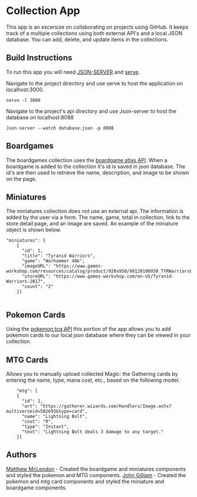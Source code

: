 # Collection App

This app is an excersize on collaborating on projects using GitHub. It keeps track of a multiple collections using both external API's and a local JSON database. You can add, delete, and update items in the collections.

## Build Instructions

To run this app you will need [JSON-SERVER](https://www.npmjs.com/package/json-server) and [serve](https://www.npmjs.com/package/serve).

Navigate to the project directory and use serve to host the application on localhost:3000.

```
serve -l 3000
```

Navigate to the project's api directory and use Json-server to host the database on localhost:8088

```
Json-server --watch database.json -p 8088
```

## Boardgames

The boardgames collection uses the [boardgame atlas API](https://www.boardgameatlas.com/api/docs). When a boardgame is added to the collection it's id is saved in json database. The id's are then used to retrieve the name, description, and image to be shown on the page.

## Miniatures

The miniatures collection does not use an external api. The information is added by the user via a form. The name, game, total in collection, link to the store detail page, and an image are saved. An example of the miniature object is shown below.

```
"miniatures": [
    {
      "id": 1,
      "title": "Tyranid Warriors",
      "game": "Warhammer 40k",
      "imageURL": "https://www.games-workshop.com/resources/catalog/product/920x950/99120106058_TYRWarriorsLeadPrime.jpg",
      "storeURL": "https://www.games-workshop.com/en-US/Tyranid-Warriors-2017",
      "count": "2"
    }]
  
```

## Pokemon Cards

Using the [pokemon tcg API](https://docs.pokemontcg.io/) this portion of the app allows you to add pokemon cards to our local json database where they can be viewed in your collection. 

## MTG Cards 

Allows you to manually upload collected Magic: the Gathering cards by entering the name, type, mana cost, etc., based on the following model. 

```
    "mtg": [
    {
      "id": 1,
      "art": "https://gatherer.wizards.com/Handlers/Image.ashx?multiverseid=582693&type=card",
      "name": "Lightning Bolt",
      "cost": "R",
      "type": "Instant",
      "text": "Lightning Bolt deals 3 damage to any target."
    }]
```

## Authors

[Matthew McLendon](https://github.com/MatthewMcLendon) - Created the boardgame and miniatures components and styled the pokemon and MTG components.
[John Gilliam](https://github.com/jwgilliam) - Created the pokemon and mtg card components and styled the miniature and boardgame components. 